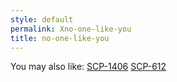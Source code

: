 ```yaml
---
style: default
permalink: Xno-one-like-you
title: no-one-like-you
---
```

You may also like:
[SCP-1406](http://scp-wiki.net/scp-1406)
[SCP-612](http://scp-wiki.net/scp-612)